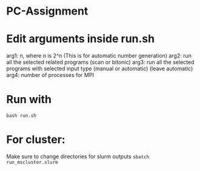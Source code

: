 # PC-Assignment

# Edit arguments inside run.sh

arg1: n, where n is 2^n (This is for automatic number generation)
arg2: run all the selected related programs (scan or bitonic)
arg3: run all the selected programs with selected input type (manual or automatic) (leave automatic)
arg4: number of processes for MPI

# Run with

`bash run.sh`

# For cluster:

Make sure to change directories for slurm outputs
`sbatch run_mscluster.slurm`
